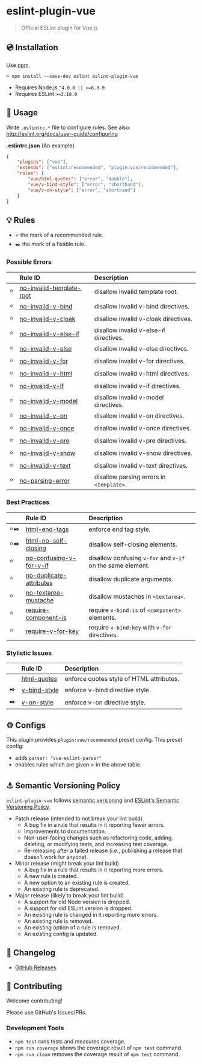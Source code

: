 # eslint-plugin-vue

> Official ESLint plugin for Vue.js

## 💿 Installation

Use [npm](https://www.npmjs.com/).

```
> npm install --save-dev eslint eslint-plugin-vue
```

- Requires Node.js `^4.0.0 || >=6.0.0`
- Requires ESLint `>=3.18.0`

## 📖 Usage

Write `.eslintrc.*` file to configure rules. See also: http://eslint.org/docs/user-guide/configuring

**.eslintrc.json** (An example)

```json
{
    "plugins": ["vue"],
    "extends": ["eslint:recommended", "plugin:vue/recommended"],
    "rules": {
        "vue/html-quotes": ["error", "double"],
        "vue/v-bind-style": ["error", "shorthand"],
        "vue/v-on-style": ["error", "shorthand"]
    }
}
```

## 💡 Rules

- ⭐️ the mark of a recommended rule.
- ✒️ the mark of a fixable rule.

<!--RULES_TABLE_START-->
### Possible Errors

|    | Rule ID | Description |
|:---|:--------|:------------|
| ⭐️ | [no-invalid-template-root](./docs/rules/no-invalid-template-root.md) | disallow invalid template root. |
| ⭐️ | [no-invalid-v-bind](./docs/rules/no-invalid-v-bind.md) | disallow invalid v-bind directives. |
| ⭐️ | [no-invalid-v-cloak](./docs/rules/no-invalid-v-cloak.md) | disallow invalid v-cloak directives. |
| ⭐️ | [no-invalid-v-else-if](./docs/rules/no-invalid-v-else-if.md) | disallow invalid v-else-if directives. |
| ⭐️ | [no-invalid-v-else](./docs/rules/no-invalid-v-else.md) | disallow invalid v-else directives. |
| ⭐️ | [no-invalid-v-for](./docs/rules/no-invalid-v-for.md) | disallow invalid v-for directives. |
| ⭐️ | [no-invalid-v-html](./docs/rules/no-invalid-v-html.md) | disallow invalid v-html directives. |
| ⭐️ | [no-invalid-v-if](./docs/rules/no-invalid-v-if.md) | disallow invalid v-if directives. |
| ⭐️ | [no-invalid-v-model](./docs/rules/no-invalid-v-model.md) | disallow invalid v-model directives. |
| ⭐️ | [no-invalid-v-on](./docs/rules/no-invalid-v-on.md) | disallow invalid v-on directives. |
| ⭐️ | [no-invalid-v-once](./docs/rules/no-invalid-v-once.md) | disallow invalid v-once directives. |
| ⭐️ | [no-invalid-v-pre](./docs/rules/no-invalid-v-pre.md) | disallow invalid v-pre directives. |
| ⭐️ | [no-invalid-v-show](./docs/rules/no-invalid-v-show.md) | disallow invalid v-show directives. |
| ⭐️ | [no-invalid-v-text](./docs/rules/no-invalid-v-text.md) | disallow invalid v-text directives. |
| ⭐️ | [no-parsing-error](./docs/rules/no-parsing-error.md) | disallow parsing errors in `<template>`. |

### Best Practices

|    | Rule ID | Description |
|:---|:--------|:------------|
| ⭐️✒️ | [html-end-tags](./docs/rules/html-end-tags.md) | enforce end tag style. |
| ⭐️✒️ | [html-no-self-closing](./docs/rules/html-no-self-closing.md) | disallow self-closing elements. |
| ⭐️ | [no-confusing-v-for-v-if](./docs/rules/no-confusing-v-for-v-if.md) | disallow confusing `v-for` and `v-if` on the same element. |
| ⭐️ | [no-duplicate-attributes](./docs/rules/no-duplicate-attributes.md) | disallow duplicate arguments. |
| ⭐️ | [no-textarea-mustache](./docs/rules/no-textarea-mustache.md) | disallow mustaches in `<textarea>`. |
| ⭐️ | [require-component-is](./docs/rules/require-component-is.md) | require `v-bind:is` of `<component>` elements. |
| ⭐️ | [require-v-for-key](./docs/rules/require-v-for-key.md) | require `v-bind:key` with `v-for` directives. |

### Stylistic Issues

|    | Rule ID | Description |
|:---|:--------|:------------|
|  | [html-quotes](./docs/rules/html-quotes.md) | enforce quotes style of HTML attributes. |
| ✒️ | [v-bind-style](./docs/rules/v-bind-style.md) | enforce v-bind directive style. |
| ✒️ | [v-on-style](./docs/rules/v-on-style.md) | enforce v-on directive style. |

<!--RULES_TABLE_END-->

## ⚙ Configs

This plugin provides `plugin:vue/recommended` preset config.
This preset config:

- adds `parser: "vue-eslint-parser"`
- enables rules which are given ⭐️ in the above table.

## ⚓️ Semantic Versioning Policy

`eslint-plugin-vue` follows [semantic versioning](http://semver.org/) and [ESLint's Semantic Versioning Policy](https://github.com/eslint/eslint#semantic-versioning-policy).

- Patch release (intended to not break your lint build)
    - A bug fix in a rule that results in it reporting fewer errors.
    - Improvements to documentation.
    - Non-user-facing changes such as refactoring code, adding, deleting, or modifying tests, and increasing test coverage.
    - Re-releasing after a failed release (i.e., publishing a release that doesn't work for anyone).
- Minor release (might break your lint build)
    - A bug fix in a rule that results in it reporting more errors.
    - A new rule is created.
    - A new option to an existing rule is created.
    - An existing rule is deprecated.
- Major release (likely to break your lint build)
    - A support for old Node version is dropped.
    - A support for old ESLint version is dropped.
    - An existing rule is changed in it reporting more errors.
    - An existing rule is removed.
    - An existing option of a rule is removed.
    - An existing config is updated.

## 📰 Changelog

- [GitHub Releases](https://github.com/vuejs/eslint-plugin-vue/releases)

## 💎 Contributing

Welcome contributing!

Please use GitHub's Issues/PRs.

### Development Tools

- `npm test` runs tests and measures coverage.
- `npm run coverage` shows the coverage result of `npm test` command.
- `npm run clean` removes the coverage result of `npm test` command.
